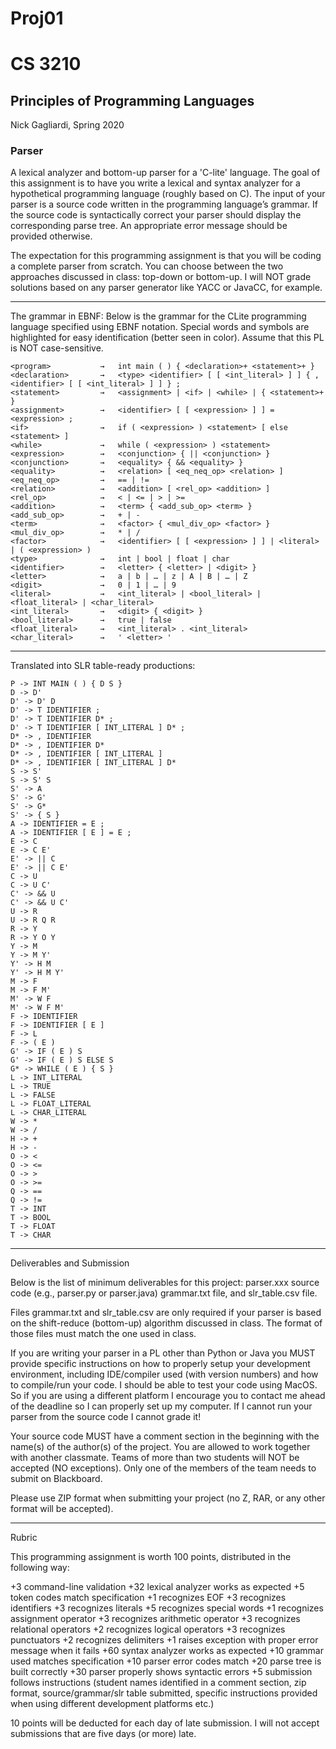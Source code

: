 # Proj01
# CS 3210
## Principles of Programming Languages
Nick Gagliardi, Spring 2020

### Parser

A lexical analyzer and bottom-up parser for a 'C-lite' language.
The goal of this assignment is to have you write a lexical and syntax analyzer for a hypothetical programming language (roughly based on C).  The input of your parser is a source code written in the programming language’s grammar.  If the source code is syntactically correct your parser should display the corresponding parse tree.  An appropriate error message should be provided otherwise. 

The expectation for this programming assignment is that you will be coding a complete parser from scratch.  You can choose between the two approaches discussed in class: top-down or bottom-up.  I will NOT grade solutions based on any parser generator like YACC or JavaCC, for example. 

---
The grammar in EBNF:
Below is the grammar for the CLite programming language specified using EBNF notation.  Special words and symbols are highlighted for easy identification (better seen in color).  Assume that this PL is NOT case-sensitive. 

```
<program>           →   int main ( ) { <declaration>+ <statement>+ }
<declaration>       →   <type> <identifier> [ [ <int_literal> ] ] { , <identifier> [ [ <int_literal> ] ] } ;
<statement>         →   <assignment> | <if> | <while> | { <statement>+ }
<assignment>        →   <identifier> [ [ <expression> ] ] = <expression> ;
<if>                →   if ( <expression> ) <statement> [ else <statement> ]
<while>             →   while ( <expression> ) <statement> 
<expression>        →   <conjunction> { || <conjunction> } 
<conjunction>       →   <equality> { && <equality> }
<equality>          →   <relation> [ <eq_neq_op> <relation> ]
<eq_neq_op>         →   == | != 
<relation>          →   <addition> [ <rel_op> <addition> ]
<rel_op>            →   < | <= | > | >=
<addition>          →   <term> { <add_sub_op> <term> }
<add_sub_op>        →   + | -
<term>              →   <factor> { <mul_div_op> <factor> }
<mul_div_op>        →   * | / 
<factor>            →   <identifier> [ [ <expression> ] ] | <literal> | ( <expression> ) 
<type>              →   int | bool | float | char 
<identifier>        →   <letter> { <letter> | <digit> }
<letter>            →   a | b | … | z | A | B | … | Z 
<digit>             →   0 | 1 | … | 9
<literal>           →   <int_literal> | <bool_literal> | <float_literal> | <char_literal> 
<int_literal>       →   <digit> { <digit> } 
<bool_literal>      →   true | false 
<float_literal>     →   <int_literal> . <int_literal>
<char_literal>      →   ' <letter> '
```
---
Translated into SLR table-ready productions:

```
P -> INT MAIN ( ) { D S }
D -> D'
D' -> D' D
D' -> T IDENTIFIER ;
D' -> T IDENTIFIER D* ;
D' -> T IDENTIFIER [ INT_LITERAL ] D* ;
D* -> , IDENTIFIER
D* -> , IDENTIFIER D*
D* -> , IDENTIFIER [ INT_LITERAL ]
D* -> , IDENTIFIER [ INT_LITERAL ] D*
S -> S'
S -> S' S
S' -> A
S' -> G'
S' -> G*
S' -> { S }
A -> IDENTIFIER = E ;
A -> IDENTIFIER [ E ] = E ;
E -> C
E -> C E'
E' -> || C
E' -> || C E'
C -> U
C -> U C'
C' -> && U
C' -> && U C'
U -> R
U -> R Q R
R -> Y
R -> Y O Y
Y -> M
Y -> M Y'
Y' -> H M
Y' -> H M Y'
M -> F
M -> F M'
M' -> W F
M' -> W F M'
F -> IDENTIFIER
F -> IDENTIFIER [ E ]
F -> L
F -> ( E )
G' -> IF ( E ) S
G' -> IF ( E ) S ELSE S
G* -> WHILE ( E ) { S }
L -> INT_LITERAL
L -> TRUE
L -> FALSE
L -> FLOAT_LITERAL
L -> CHAR_LITERAL
W -> *
W -> /
H -> +
H -> -
O -> <
O -> <=
O -> >
O -> >=
Q -> ==
Q -> !=
T -> INT
T -> BOOL
T -> FLOAT
T -> CHAR
```
---
Deliverables and Submission

Below is the list of minimum deliverables for this project:
parser.xxx source code (e.g., parser.py or parser.java) 
grammar.txt file, and
slr_table.csv file. 

Files grammar.txt and slr_table.csv are only required if your parser is based on the shift-reduce (bottom-up) algorithm discussed in class.  The format of those files must match the one used in class.  

If you are writing your parser in a PL other than Python or Java you MUST provide specific instructions on how to properly setup your development environment, including IDE/compiler used (with version numbers) and how to compile/run your code.  I should be able to test your code using MacOS.  So if you are using a different platform I encourage you to contact me ahead of the deadline so I can properly set up my computer.  If I cannot run your parser from the source code I cannot grade it!

Your source code MUST have a comment section in the beginning with the name(s) of the author(s) of the project.  You are allowed to work together with another classmate.  Teams of more than two students will NOT be accepted (NO exceptions).  Only one of the members of the team needs to submit on Blackboard. 

Please use ZIP format when submitting your project (no Z, RAR, or any other format will be accepted). 

---
Rubric

This programming assignment is worth 100 points, distributed in the following way: 

+3    command-line validation
+32   lexical analyzer works as expected 
    +5 token codes match specification
    +1 recognizes EOF
    +3 recognizes identifiers
    +3 recognizes literals
    +5 recognizes special words
    +1 recognizes assignment operator
    +3 recognizes arithmetic operator
    +3 recognizes relational operators 
    +2 recognizes logical operators
    +3 recognizes punctuators
    +2 recognizes delimiters
    +1 raises exception with proper error message when it fails
+60    syntax analyzer works as expected
    +10 grammar used matches specification 
    +10 parser error codes match
    +20 parse tree is built correctly
    +30 parser properly shows syntactic errors 
+5    submission follows instructions (student names identified in a comment section, zip format, source/grammar/slr table submitted, specific instructions provided when using different development platforms etc.)

10 points will be deducted for each day of late submission. I will not accept submissions that are five days (or more) late. 

